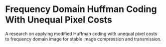 # Frequency Domain Huffman Coding With Unequal Pixel Costs

A research on applying modified Huffman coding with unequal pixel costs to frequency domain image for stable image compression and transmission.